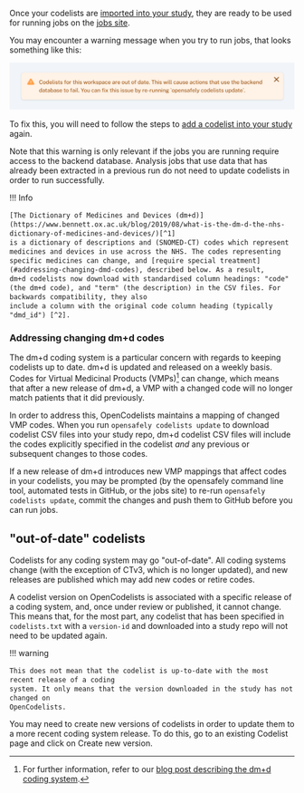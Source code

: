 Once your codelists are [imported into your study](codelist-project.md), they are ready to be
used for running jobs on the [jobs site](jobs-site.md).

You may encounter a warning message when you try to run jobs, that looks something like this:

![Out of date codelists warning on Jobs site.](images/codelists-jobs-warning.png)


To fix this, you will need to follow the steps to [add a codelist into your study](codelist-project.md#addingupdating-a-codelist-csv-file) again.

Note that this warning is only relevant if the jobs you are running require access to the
backend database. Analysis jobs that use data that has already been extracted in a previous
run do not need to update codelists in order to run successfully.


!!! Info

    [The Dictionary of Medicines and Devices (dm+d)](https://www.bennett.ox.ac.uk/blog/2019/08/what-is-the-dm-d-the-nhs-dictionary-of-medicines-and-devices/)[^1]
    is a dictionary of descriptions and (SNOMED-CT) codes which represent medicines and devices in use across the NHS. The codes representing specific medicines can change, and [require special treatment](#addressing-changing-dmd-codes), described below. As a result,
    dm+d codelists now download with standardised column headings: "code" (the dm+d code), and "term" (the description) in the CSV files. For backwards compatibility, they also
    include a column with the original code column heading (typically "dmd_id") [^2].


### Addressing changing dm+d codes

The dm+d coding system is a particular concern with regards to keeping codelists up to date.
dm+d is updated and released on a weekly basis. Codes for Virtual Medicinal Products (VMPs)[^1]
can change, which means that after a new release of dm+d, a VMP with a changed code will no longer match patients that it did previously.

In order to address this, OpenCodelists maintains a mapping of changed VMP codes. When you run
`opensafely codelists update` to download codelist CSV files into your study repo, dm+d
codelist CSV files will include the codes explicitly specified in the codelist *and* any
previous or subsequent changes to those codes.

If a new release of dm+d introduces new VMP mappings that affect codes in your codelists, you
may be prompted (by the opensafely command line tool, automated tests in GitHub, or the jobs site) to re-run `opensafely codelists update`, commit the changes and push them to GitHub
before you can run jobs.

## "out-of-date" codelists

Codelists for any coding system may go "out-of-date".  All coding systems change (with the exception of CTv3, which is no longer updated), and new releases are published which may add new codes or retire codes.

A codelist version on OpenCodelists is associated with a specific release of a coding system,
and, once under review or published, it cannot change. This means that, for the most part, any
codelist that has been specified in `codelists.txt` with a `version-id` and downloaded into
a study repo will not need to be updated again.

!!! warning

    This does not mean that the codelist is up-to-date with the most recent release of a coding
    system. It only means that the version downloaded in the study has not changed on
    OpenCodelists.

You may need to create new versions of codelists in order to update them to a more recent
coding system release. To do this, go to an existing Codelist page and click on Create new
version.

[^1]: For further information, refer to our [blog post describing the dm+d coding system](
https://www.bennett.ox.ac.uk/blog/2019/08/what-is-the-dm-d-the-nhs-dictionary-of-medicines-and-devices/).
[^2]: dm+d codelists are often created by converting a PseudoBNF codelist, which results in
specific column headings (including "dmd_code" for the code column). For more details, see our
[blog post on the relationship between BNF, dm+d and SNOMED-CT](https://www.bennett.ox.ac.uk/blog/2022/11/difference-between-bnf-dm-d-and-snomed-ct-codes/)
